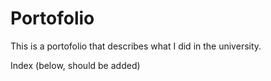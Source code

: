 # Portofolio

This is a portofolio that describes what I did in the university.

Index (below, should be added)
